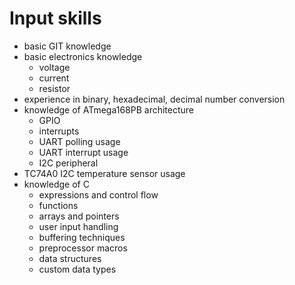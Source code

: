 # Input skills
- basic GIT knowledge
- basic electronics knowledge
    - voltage
    - current
    - resistor
- experience in binary, hexadecimal, decimal number conversion
- knowledge of ATmega168PB architecture
    - GPIO
    - interrupts
    - UART polling usage
	- UART interrupt usage
    - I2C peripheral
- TC74A0 I2C temperature sensor usage
- knowledge of C
    - expressions and control flow
    - functions
    - arrays and pointers
    - user input handling
    - buffering techniques
    - preprocessor macros
    - data structures
    - custom data types
